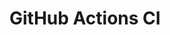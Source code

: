 # GitHub Actions CI





































































































































































































































































































































































































































































































































































































































































































































































































































































































































































































































































































































































































































































































































































































































































































































































































































